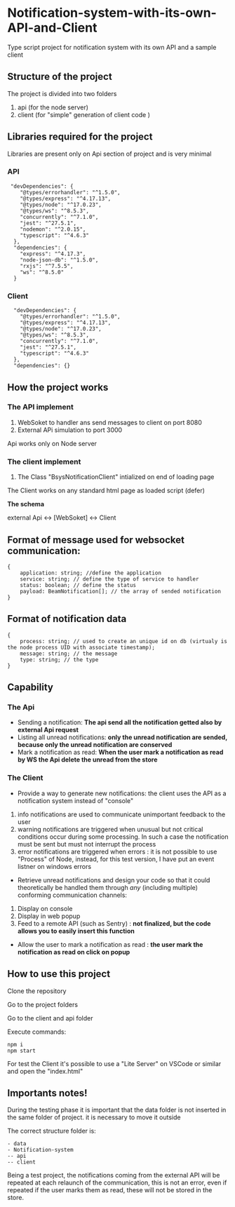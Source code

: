 # Notification-system-with-its-own-API-and-Client

Type script project for notification system with its own API and a sample client

## Structure of the project

The project is divided into two folders

1. api (for the node server)
2. client (for "simple" generation of client code )

## Libraries required for the project 

Libraries are present only on Api section of project and is very minimal

### API

```
 "devDependencies": {
    "@types/errorhandler": "^1.5.0",
    "@types/express": "^4.17.13",
    "@types/node": "^17.0.23",
    "@types/ws": "^8.5.3",
    "concurrently": "^7.1.0",
    "jest": "^27.5.1",
    "nodemon": "^2.0.15",
    "typescript": "^4.6.3"
  },
  "dependencies": {
    "express": "^4.17.3",
    "node-json-db": "^1.5.0",
    "rxjs": "^7.5.5",
    "ws": "^8.5.0"
  }
```

### Client 

```
  "devDependencies": {
    "@types/errorhandler": "^1.5.0",
    "@types/express": "^4.17.13",
    "@types/node": "^17.0.23",
    "@types/ws": "^8.5.3",
    "concurrently": "^7.1.0",
    "jest": "^27.5.1",
    "typescript": "^4.6.3"
  },
  "dependencies": {}
```

## How the project works

### The API implement
1. WebSoket to handler ans send messages to client on port 8080
2. External APi simulation to port 3000

Api works only on Node server

### The client implement

1. The Class "BsysNotificationClient" intialized on end of loading page 

The Client works on any standard html page as loaded script (defer)

**The schema**

external Api <-> [WebSoket] <-> Client

## Format of message used for websocket communication:

```
{
    application: string; //define the application
    service: string; // define the type of service to handler
    status: boolean; // define the status
    payload: BeamNotification[]; // the array of sended notification
}
```
## Format of notification data

```
{
    process: string; // used to create an unique id on db (virtualy is the node process UID with associate timestamp);
    message: string; // the message 
    type: string; // the type
}
```



## Capability

### The Api
- Sending a notification: **The api send all the notification getted also by external Api request**
- Listing all unread notifications: **only the unread notification are sended, because only the unread notification are conserved**
- Mark a notification as read: **When the user mark a notification as read by WS the Api delete the unread from the store**

### The Client
- Provide a way to generate new notifications: the client uses the API as a notification system
instead of "console" 
1. info notifications are used to communicate unimportant feedback to the user
1. warning notifications are triggered when unusual but not critical conditions occur during  some processing. In such a case the notification must be sent but must not interrupt the  process
1. error notifications are triggered when errors : it is not possible to use "Process" of Node, instead, for this test version, I have put an event listner on windows errors


- Retrieve unread notifications and design your code so that it could theoretically be handled 
them through *any* (including multiple) conforming communication channels: 
1. Display on console 
1. Display in web popup
1. Feed to a remote API (such as Sentry) : **not finalized, but the code allows you to easily insert this function**

- Allow the user to mark a notification as read : **the user mark the notification as read on click on popup**


## How to use this project

Clone the repository

Go to the project folders

Go to the client and api folder

Execute commands:

```
npm i
npm start
```

For test the Client it's possible to use a "Lite Server" on VSCode or similar and open the "index.html"


## Importants notes!

During the testing phase it is important that the data folder is not inserted in the same folder of project.
it is necessary to move it outside

The correct structure folder is:
```
- data
- Notification-system
-- api
-- client
```

Being a test project, the notifications coming from the external API will be repeated at each relaunch of the communication, this is not an error, even if repeated if the user marks them as read, these will not be stored in the store.